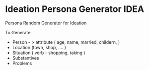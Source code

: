 # Ideation Persona Generator IDEA
Persona Random Generator for Ideation 


To Generate:
 
* Person - > attribute ( age, name, married, childern,  )
* Location (town, shop, .... )
* Situation ( verb - shopping, taking   )
* Substantives
* Problems
